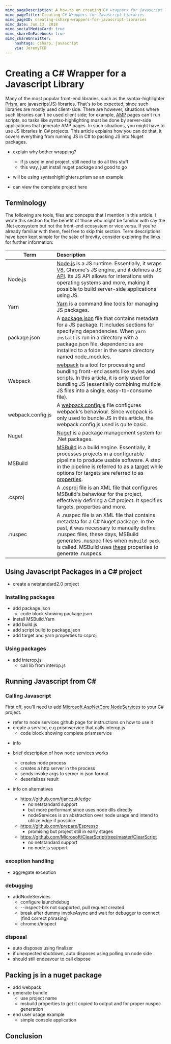 ```yaml
---
mimo_pageDescription: A how-to on creating C# wrappers for javascript libraries.
mimo_pageTitle: Creating C# Wrappers for Javascript Libraries
mimo_pageID: creating-csharp-wrappers-for-javascript-libraries
mimo_date: Jun 13, 2018
mimo_socialMediaCard: true
mimo_shareOnFacebook: true
mimo_shareOnTwitter:
    hashtags: csharp, javascript
    via: JeremyTCD
---
```


# Creating a C# Wrapper for a Javascript Library
Many of the most popular front-end libraries, such as the syntax-highlighter [Prism](https://prismjs.com/), are javascript(JS) libraries. That's to be 
expected, since such libraries are mostly used client-side. There are however, situations where such libraries can't be used client side; for example, 
[AMP](https://www.ampproject.org/) pages can't run scripts, so tasks like syntax-highlighting must be done by server-side applications
that generate AMP pages. In such situations, you might have to use JS libraries in C# projects. This article explains how you can do that, 
it covers everything from running JS in C# to packing JS into Nuget packages.

- explain why bother wrapping?
    - if js used in end project, still need to do all this stuff
    - this way, just install nuget package and good to go

- will be using syntaxhighlighters.prism as an example
- can view the complete project here

## Terminology
The following are tools, files and concepts that I mention in this article. I wrote this section for the benefit of those who might be familiar with say
the .Net ecosystem but not the front-end ecosystem or vice versa. If you're already familiar with them, feel free to skip this section.
Term descriptions have been kept simple for the sake of brevity, consider exploring the links for further information:

| Term | Description |
| ---- | :---------- |
| Node.js | [Node.js](https://nodejs.org/en/) is a JS runtime. Essentially, it wraps [V8](https://developers.google.com/v8/), Chrome's JS engine, and it defines a JS [API](https://nodejs.org/dist/latest-v10.x/docs/api/). Its JS API allows for interations with operating systems and more, making it possible to build server-side applications using JS. |
| Yarn | [Yarn](https://yarnpkg.com/en/) is a command line tools for managing JS packages. |
| package.json | A [package.json](https://docs.npmjs.com/files/package.json) file that contains metadata for a JS package. It includes sections for specifying dependencies. When `yarn install` is run in a directory with a package.json file, dependencies are installed to a folder in the same directory named node_modules. |
| Webpack | [webpack](https://webpack.js.org/) is a tool for processing and bundling front-end assets like styles and scripts. In this article, it is only used for bundling JS (essentially combining multiple JS files into a single, easy-to-consume file). |
| webpack.config.js| A [webpack.config.js](https://webpack.js.org/configuration/) file configures webpack's behaviour. Since webpack is only used to bundle JS in this article, the webpack.config.js used is quite basic. |
| Nuget | [Nuget](https://www.nuget.org/) is a package management system for .Net packages. |
| MSBuild | [MSBuild](https://docs.microsoft.com/en-us/visualstudio/msbuild/msbuild) is a build engine. Essentially, it processes projects in a configurable pipeline to produce usable software. A step in the pipeline is referred to as a [target](https://docs.microsoft.com/en-us/visualstudio/msbuild/msbuild-targets) while options for targets are referred to as [properties](https://docs.microsoft.com/en-us/visualstudio/msbuild/msbuild-properties).  |
| .csproj | A .csproj file is an XML file that configures MSBuild's behaviour for the project, effectively defining a C# project. It specifies targets, properties and more. |
| .nuspec | A .nuspec file is an XML file that contains metadata for a C# Nuget package. In the past, it was necessary to manually define .nuspec files, these days, MSBuild generates .nuspec files when `msbuild pack` is called. MSBuild uses [these](https://docs.microsoft.com/en-us/nuget/reference/msbuild-targets#pack-target) properties to generate .nuspecs. |

## Using Javascript Packages in a C# project
- create a netstandard2.0 project

### Installing packages
- add package.json
  - code block showing package.json
- install MSBuild.Yarn
- add build.js
- add script build to package.json
- add target and yarn properties to csproj

### Using packages
- add interop.js
  - call lib from interop.js

## Running Javascript from C#


### Calling Javascript
First off, you'll need to add [Microsoft.AspNetCore.NodeServices](https://github.com/aspnet/JavaScriptServices/tree/dev/src/Microsoft.AspNetCore.NodeServices) to your C# project.
- refer to node services github page for instructions on how to use it
- create a service, e.g prismservice that calls interop.js
  - code block showing complete prismservice

+ info
- brief description of how node services works
  - creates node process 
  - creates a http server in the process
  - sends invoke args to server in json format
  - deserializes result
  
- info on alternatives
  - https://github.com/tjanczuk/edge
    - no netstandard support
    - but more performant since uses node dlls directly
    - nodeServices is an abstraction over node usage and intend to utilize edge if possible
  - https://github.com/prepare/Espresso
    - promising but project still in early stages
  - https://github.com/Microsoft/ClearScript/tree/master/ClearScript
    - no netstandard support
    - no node.js support
### exception handling
  - aggregate exception
### debugging
  - addNodeServices
    - configure launchdebug
    - --inspect-brk not supported, pull request created
    - break after dummy invokeAsync and wait for debugger to connect (find correct phrasing)
    - chrome://inspect 
### disposal      
  - auto disposes using finalizer          
  - if unexpected shutdown, auto disposes using polling on node side           
  - should still endeavour to call dispose    

## Packing js in a nuget package
- add webpack
- generate bundle
  - use project name
  - msbuild properties to get it copied to output and for proper nuspec generation
- end user usage example
  - simple console application

## Conclusion
